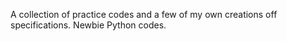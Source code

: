A collection of practice codes and a few of my own creations off specifications. Newbie Python codes.
